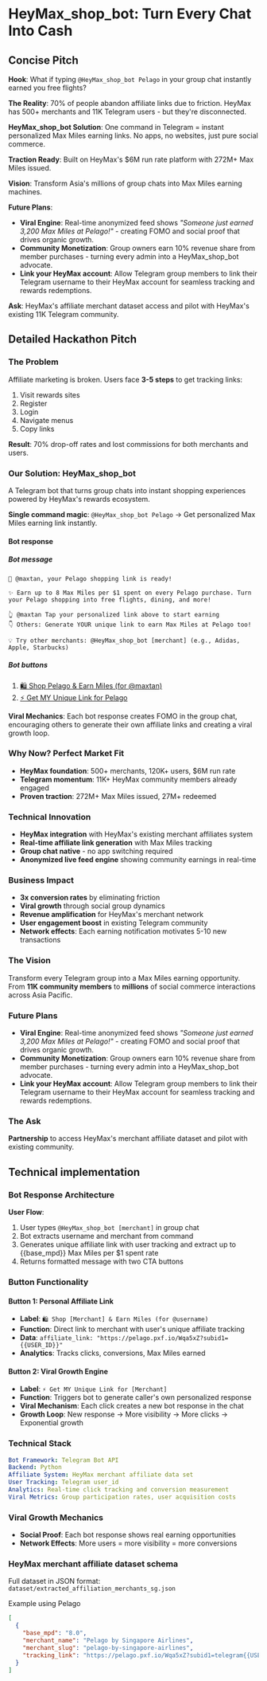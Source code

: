 # HeyMax_shop_bot: Turn Every Chat Into Cash

## Concise Pitch

**Hook**: What if typing `@HeyMax_shop_bot Pelago` in your group chat instantly earned you free flights?

**The Reality**: 70% of people abandon affiliate links due to friction. HeyMax has 500+ merchants and 11K Telegram users - but they're disconnected.

**HeyMax_shop_bot Solution**: One command in Telegram = instant personalized Max Miles earning links. No apps, no websites, just pure social commerce.

**Traction Ready**: Built on HeyMax's $6M run rate platform with 272M+ Max Miles issued.

**Vision**: Transform Asia's millions of group chats into Max Miles earning machines.

**Future Plans**:
- **Viral Engine**: Real-time anonymized feed shows *"Someone just earned 3,200 Max Miles at Pelago!"* - creating FOMO and social proof that drives organic growth.
- **Community Monetization**: Group owners earn 10% revenue share from member purchases - turning every admin into a HeyMax_shop_bot advocate.
- **Link your HeyMax account**: Allow Telegram group members to link their Telegram username to their HeyMax account for seamless tracking and rewards redemptions.

**Ask**: HeyMax's affiliate merchant dataset access and pilot with HeyMax's existing 11K Telegram community.

## Detailed Hackathon Pitch

### The Problem

Affiliate marketing is broken. Users face **3-5 steps** to get tracking links:
1. Visit rewards sites
2. Register
3. Login
4. Navigate menus
5. Copy links

**Result**: 70% drop-off rates and lost commissions for both merchants and users.

### Our Solution: HeyMax_shop_bot

A Telegram bot that turns group chats into instant shopping experiences powered by HeyMax's rewards ecosystem.

**Single command magic**: `@HeyMax_shop_bot Pelago` → Get personalized Max Miles earning link instantly.

#### Bot response

##### Bot message
```
🎯 @maxtan, your Pelago shopping link is ready!

✨ Earn up to 8 Max Miles per $1 spent on every Pelago purchase. Turn your Pelago shopping into free flights, dining, and more!

👆 @maxtan Tap your personalized link above to start earning
👇 Others: Generate YOUR unique link to earn Max Miles at Pelago too!

💡 Try other merchants: @HeyMax_shop_bot [merchant] (e.g., Adidas, Apple, Starbucks)
```

##### Bot buttons

1. [🛍️ Shop Pelago & Earn Miles (for @maxtan)](https://heymax.com/shop/Pelago?ref={user_id}&utm_source=telegram) 
2. [⚡ Get MY Unique Link for Pelago](TODO)

**Viral Mechanics**: Each bot response creates FOMO in the group chat, encouraging others to generate their own affiliate links and creating a viral growth loop.

### Why Now? Perfect Market Fit

- **HeyMax foundation**: 500+ merchants, 120K+ users, $6M run rate
- **Telegram momentum**: 11K+ HeyMax community members already engaged
- **Proven traction**: 272M+ Max Miles issued, 27M+ redeemed

### Technical Innovation

- **HeyMax integration** with HeyMax's existing merchant affiliates system
- **Real-time affiliate link generation** with Max Miles tracking
- **Group chat native** - no app switching required
- **Anonymized live feed engine** showing community earnings in real-time

### Business Impact

- **3x conversion rates** by eliminating friction
- **Viral growth** through social group dynamics
- **Revenue amplification** for HeyMax's merchant network
- **User engagement boost** in existing Telegram community
- **Network effects**: Each earning notification motivates 5-10 new transactions

### The Vision

Transform every Telegram group into a Max Miles earning opportunity. From **11K community members** to **millions** of social commerce interactions across Asia Pacific.

### Future Plans

- **Viral Engine**: Real-time anonymized feed shows *"Someone just earned 3,200 Max Miles at Pelago!"* - creating FOMO and social proof that drives organic growth.
- **Community Monetization**: Group owners earn 10% revenue share from member purchases - turning every admin into a HeyMax_shop_bot advocate.
- **Link your HeyMax account**: Allow Telegram group members to link their Telegram username to their HeyMax account for seamless tracking and rewards redemptions.

### The Ask

**Partnership** to access HeyMax's merchant affiliate dataset and pilot with existing community.

## Technical implementation

### Bot Response Architecture

**User Flow**:
1. User types `@HeyMax_shop_bot [merchant]` in group chat
2. Bot extracts username and merchant from command
3. Generates unique affiliate link with user tracking and extract up to {{base_mpd}} Max Miles per $1 spent rate
4. Returns formatted message with two CTA buttons

### Button Functionality

#### Button 1: Personal Affiliate Link
- **Label**: `🛍️ Shop [Merchant] & Earn Miles (for @username)`
- **Function**: Direct link to merchant with user's unique affiliate tracking
- **Data**: `affiliate_link: "https://pelago.pxf.io/Wqa5xZ?subid1={{USER_ID}}"`
- **Analytics**: Tracks clicks, conversions, Max Miles earned

#### Button 2: Viral Growth Engine  
- **Label**: `⚡ Get MY Unique Link for [Merchant]`
- **Function**: Triggers bot to generate caller's own personalized response
- **Viral Mechanism**: Each click creates a new bot response in the chat
- **Growth Loop**: New response → More visibility → More clicks → Exponential growth

### Technical Stack

```yaml
Bot Framework: Telegram Bot API
Backend: Python
Affiliate System: HeyMax merchant affiliate data set
User Tracking: Telegram user_id 
Analytics: Real-time click tracking and conversion measurement
Viral Metrics: Group participation rates, user acquisition costs
```

### Viral Growth Mechanics

- **Social Proof**: Each bot response shows real earning opportunities
- **Network Effects**: More users = more visibility = more conversions

### HeyMax merchant affiliate dataset schema

Full dataset in JSON format: `dataset/extracted_affiliation_merchants_sg.json`

Example using Pelago
```json
[
  {
    "base_mpd": "8.0",
    "merchant_name": "Pelago by Singapore Airlines",
    "merchant_slug": "pelago-by-singapore-airlines",
    "tracking_link": "https://pelago.pxf.io/Wqa5xZ?subid1=telegram{{USER_ID}}"
  }
]
```
